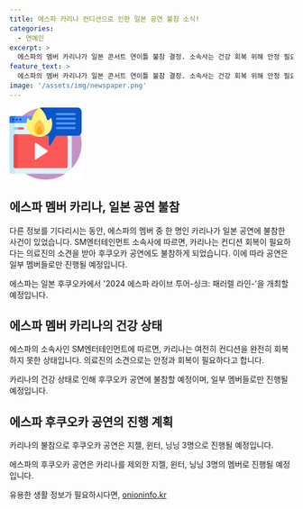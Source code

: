 ```yaml
---
title: 에스파 카리나 컨디션으로 인한 일본 공연 불참 소식!
categories:
  - 연예인
excerpt: >
  에스파의 멤버 카리나가 일본 콘서트 연이틀 불참 결정. 소속사는 건강 회복 위해 안정 필요 공지. 후쿠오카 공연은 지젤, 윈터, 닝닝 3명으로 진행. 2024 에스파 라이브 투어는 B관에서 개최.
feature_text: >
  에스파의 멤버 카리나가 일본 콘서트 연이틀 불참 결정. 소속사는 건강 회복 위해 안정 필요 공지. 후쿠오카 공연은 지젤, 윈터, 닝닝 3명으로 진행. 2024 에스파 라이브 투어는 B관에서 개최.
image: '/assets/img/newspaper.png'
---
```


<p><img src="/assets/img/news.png" alt="rentncar 속보" /></p>

<h2 data-ke-size="size26">에스파 멤버 카리나, 일본 공연 불참</h2>

<p>다른 정보를 기다리시는 동안, 에스파의 멤버 중 한 명인 카리나가 일본 공연에 불참한 사건이 있었습니다. SM엔터테인먼트 소속사에 따르면, 카리나는 컨디션 회복이 필요하다는 의료진의 소견을 받아 후쿠오카 공연에도 불참하게 되었습니다. 이에 따라 공연은 일부 멤버들로만 진행될 예정입니다.</p>

<p data-ke-size="size16">에스파는 일본 후쿠오카에서 '2024 에스파 라이브 투어-싱크: 패러렐 라인-'을 개최할 예정입니다.</p>

<h2 data-ke-size="size26">에스파 멤버 카리나의 건강 상태</h2>

<p>에스파의 소속사인 SM엔터테인먼트에 따르면, 카리나는 여전히 컨디션을 완전히 회복하지 못한 상태입니다. 의료진의 소견으로는 안정과 회복이 필요하다고 합니다.</p>

<p data-ke-size="size16">카리나의 건강 상태로 인해 후쿠오카 공연에 불참할 예정이며, 일부 멤버들로만 진행될 예정입니다.</p>

<h2 data-ke-size="size26">에스파 후쿠오카 공연의 진행 계획</h2>

<p>카리나의 불참으로 후쿠오카 공연은 지젤, 윈터, 닝닝 3명으로 진행될 예정입니다.</p>

<p data-ke-size="size16">에스파의 후쿠오카 공연은 카리나를 제외한 지젤, 윈터, 닝닝 3명의 멤버로 진행될 예정입니다.</p>
유용한 생활 정보가 필요하시다면, <a href="https://onioninfo.kr" rel="dofollow">onioninfo.kr</a>


